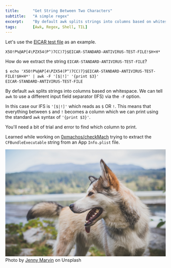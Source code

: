 ```yaml
---
title:		"Get String Between Two Characters"
subtitle:	"A simple regex"
excerpt:	"By default awk splits strings into columns based on whitespace. We can tell awk to use a different input field separator (IFS) via the -F option."
tags:		[Awk, Regex, Shell, TIL]
---
```


Let's use the [EICAR test file](https://en.wikipedia.org/wiki/EICAR_test_file) as an example.

```
X5O!P%@AP[4\PZX54(P^)7CC)7}$EICAR-STANDARD-ANTIVIRUS-TEST-FILE!$H+H*
```

How do we extract the string `EICAR-STANDARD-ANTIVIRUS-TEST-FILE`?

```shell
$ echo 'X5O!P%@AP[4\PZX54(P^)7CC)7}$EICAR-STANDARD-ANTIVIRUS-TEST-FILE!$H+H*' | awk -F '[$|!]' '{print $3}'
EICAR-STANDARD-ANTIVIRUS-TEST-FILE
```
By default `awk` splits strings into columns based on whitespace. We can tell `awk` to use a different input field separator (IFS) via the `-F` option.

In this case our IFS is `'[$|!]'` which reads as `$` OR `!`. This means that everything between `$` and `!` becomes a column which we can print using the standard `awk` syntax of `'{print $3}'`.

You'll need a bit of trial and error to find which column to print.

Learned while working on [0xmachos/checkMach](https://github.com/0xmachos/checkMach) trying to extract the `CFBundleExecutable` string from an App `Info.plist` file. 

![no-alignment](/img/dogs/dog1.jpg)
Photo by <a href="https://unsplash.com/@jennymarvin">Jenny Marvin</a> on Unsplash</a>
